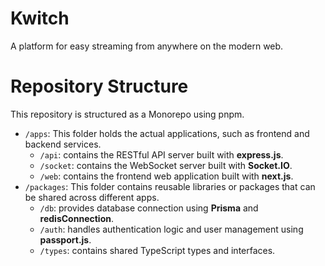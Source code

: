 # Kwitch
A platform for easy streaming from anywhere on the modern web.

# Repository Structure
This repository is structured as a Monorepo using pnpm.

- `/apps`: This folder holds the actual applications, such as frontend and backend services.
  - `/api`: contains the RESTful API server built with **express.js**.
  - `/socket`: contains the WebSocket server built with **Socket.IO**.
  - `/web`: contains the frontend web application built with **next.js**.
- `/packages`: This folder contains reusable libraries or packages that can be shared across different apps.
  - `/db`: provides database connection using **Prisma** and **redisConnection**.
  - `/auth`: handles authentication logic and user management using **passport.js**.
  - `/types`: contains shared TypeScript types and interfaces.
